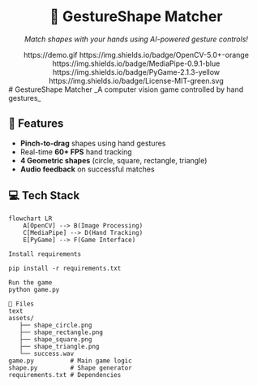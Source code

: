 <div align="center"> <h1>👋 GestureShape Matcher</h1> <p><em>Match shapes with your hands using AI-powered gesture controls!</em></p>
https://demo.gif <!-- Replace with actual demo later -->
https://img.shields.io/badge/OpenCV-5.0+-orange
https://img.shields.io/badge/MediaPipe-0.9.1-blue
https://img.shields.io/badge/PyGame-2.1.3-yellow
https://img.shields.io/badge/License-MIT-green.svg

</div>
# GestureShape Matcher  
_A computer vision game controlled by hand gestures_  

## 🚀 Features
- **Pinch-to-drag** shapes using hand gestures
- Real-time **60+ FPS** hand tracking
- **4 Geometric shapes** (circle, square, rectangle, triangle)
- **Audio feedback** on successful matches

## 💻 Tech Stack
```mermaid
flowchart LR
    A[OpenCV] --> B(Image Processing)
    C[MediaPipe] --> D(Hand Tracking)
    E[PyGame] --> F(Game Interface)

Install requirements

pip install -r requirements.txt

Run the game
python game.py

📂 Files
text
assets/
   ├── shape_circle.png
   ├── shape_rectangle.png
   ├── shape_square.png
   ├── shape_triangle.png
   └── success.wav
game.py          # Main game logic
shape.py         # Shape generator
requirements.txt # Dependencies
